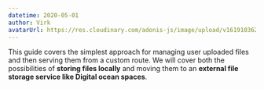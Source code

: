 ```yaml
---
datetime: 2020-05-01
author: Virk
avatarUrl: https://res.cloudinary.com/adonis-js/image/upload/v1619103621/adonisjs-authors-avatars/DYO4KUru_400x400_shujhw.jpg
---
```


This guide covers the simplest approach for managing user uploaded files and then serving them from a custom route. We will cover both the possibilities of **storing files locally** and moving them to an **external file storage service like Digital ocean spaces**.

